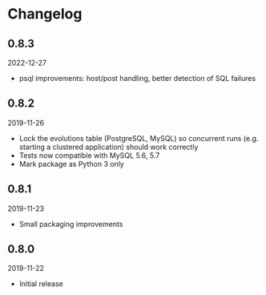 # Changelog

## 0.8.3

2022-12-27

- psql improvements: host/post handling, better detection of SQL failures

## 0.8.2

2019-11-26

- Lock the evolutions table (PostgreSQL, MySQL) so concurrent runs
  (e.g. starting a clustered application) should work correctly
- Tests now compatible with MySQL 5.6, 5.7
- Mark package as Python 3 only

## 0.8.1

2019-11-23

- Small packaging improvements

## 0.8.0

2019-11-22

- Initial release
